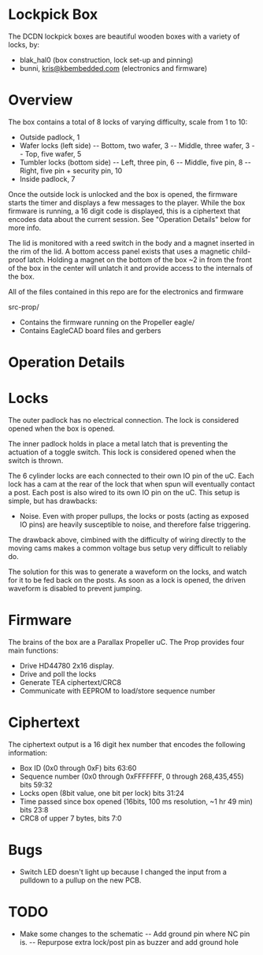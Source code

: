 Lockpick Box
======

The DCDN lockpick boxes are beautiful wooden boxes with a variety of locks, by:
- blak_hal0 (box construction, lock set-up and pinning)
- bunni, kris@kbembedded.com (electronics and firmware)

Overview
======

The box contains a total of 8 locks of varying difficulty, scale from 1 to 10:
- Outside padlock, 1
- Wafer locks (left side)
-- Bottom, two wafer, 3
-- Middle, three wafer, 3
-- Top, five wafer, 5
- Tumbler locks (bottom side)
-- Left, three pin, 6
-- Middle, five pin, 8
-- Right, five pin + security pin, 10
- Inside padlock, 7

Once the outside lock is unlocked and the box is opened, the firmware starts
the timer and displays a few messages to the player.  While the box firmware
is running, a 16 digit code is displayed, this is a ciphertext that encodes
data about the current session.  See "Operation Details" below for more info.

The lid is monitored with a reed switch in the body and a magnet inserted in 
the rim of the lid.  A bottom access panel exists that uses a magnetic
child-proof latch.  Holding a magnet on the bottom of the box ~2 in from the 
front of the box in the center will unlatch it and provide access to the 
internals of the box.


All of the files contained in this repo are for the electronics and firmware

src-prop/
- Contains the firmware running on the Propeller
eagle/
- Contains EagleCAD board files and gerbers


Operation Details
======

Locks
======

The outer padlock has no electrical connection.  The lock is considered opened
when the box is opened.

The inner padlock holds in place a metal latch that is preventing the actuation
of a toggle switch.  This lock is considered opened when the switch is thrown.

The 6 cylinder locks are each connected to their own IO pin of the uC.  Each 
lock has a cam at the rear of the lock that when spun will eventually contact
a post.  Each post is also wired to its own IO pin on the uC.  This setup
is simple, but has drawbacks:
- Noise.  Even with proper pullups, the locks or posts (acting as exposed IO
  pins) are heavily susceptible to noise, and therefore false triggering.

The drawback above, cimbined with the difficulty of wiring directly to 
the moving cams makes a common voltage bus setup very difficult to reliably do.

The solution for this was to generate a waveform on the locks, and watch for
it to be fed back on the posts.  As soon as a lock is opened, the driven
waveform is disabled to prevent jumping.  


Firmware
======

The brains of the box are a Parallax Propeller uC.  The Prop provides four
main functions:
- Drive HD44780 2x16 display.
- Drive and poll the locks
- Generate TEA ciphertext/CRC8
- Communicate with EEPROM to load/store sequence number


Ciphertext
======

The ciphertext output is a 16 digit hex number that encodes the following 
information:
- Box ID (0x0 through 0xF) bits 63:60
- Sequence number (0x0 through 0xFFFFFFF, 0 through 268,435,455) bits 59:32
- Locks open (8bit value, one bit per lock) bits 31:24
- Time passed since box opened (16bits, 100 ms resolution, ~1 hr 49 min) bits 23:8
- CRC8 of upper 7 bytes, bits 7:0


Bugs
======

- Switch LED doesn't light up because I changed the input from a pulldown 
    to a pullup on the new PCB.


TODO
======

- Make some changes to the schematic
-- Add ground pin where NC pin is. 
-- Repurpose extra lock/post pin as buzzer and add ground hole

